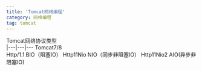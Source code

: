 ```yaml
---
title: 'Tomcat网络编程'
category: 网络编程
tag: tomcat
---
```

Tomcat网络协议类型  
|---|---|---
Tomcat7/8   
Http/1.1   BIO（阻塞IO）
Http11Nio   NIO（同步非阻塞IO）
Http11Nio2  AIO(异步非阻塞IO)